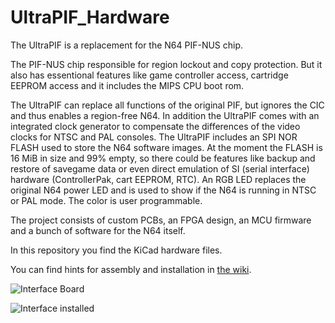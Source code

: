 # UltraPIF_Hardware
The UltraPIF is a replacement for the N64 PIF-NUS chip.

The PIF-NUS chip responsible for region lockout and copy protection. But it also has essentional features like game controller access, cartridge EEPROM access and it includes the MIPS CPU boot rom.

The UltraPIF can replace all functions of the original PIF, but ignores the CIC and thus enables a region-free N64. In addition the UltraPIF comes with an integrated clock generator to compensate the differences of the video clocks for NTSC and PAL consoles. The UltraPIF includes an SPI NOR FLASH used to store the N64 software images. At the moment the FLASH is 16 MiB in size and 99% empty, so there could be features like backup and restore of savegame data or even direct emulation of SI (serial interface) hardware (ControllerPak, cart EEPROM, RTC). An RGB LED replaces the original N64 power LED and is used to show if the N64 is running in NTSC or PAL mode. The color is user programmable.

The project consists of custom PCBs, an FPGA design, an MCU firmware and a bunch of software for the N64 itself.

In this repository you find the KiCad hardware files.

You can find hints for assembly and installation in [the wiki](https://github.com/jago85/UltraPIF_Hardware/wiki).

![Interface Board](https://github.com/jago85/UltraPIF_Hardware/wiki/images/interface_top.jpg)

![Interface installed](https://github.com/jago85/UltraPIF_Hardware/wiki/images/interface_installed.jpg)
